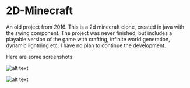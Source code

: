 # 2D-Minecraft
An old project from 2016. This is a 2d minecraft clone, created in java with the swing component.
The project was never finished, but includes a playable version of the game with crafting, infinite world generation, dynamic lightning etc.
I have no plan to continue the development.

Here are some screenshots: 

![alt text](https://i.imgur.com/7xpOlPb.png)

![alt text](https://i.imgur.com/FCYcb3M.png)
